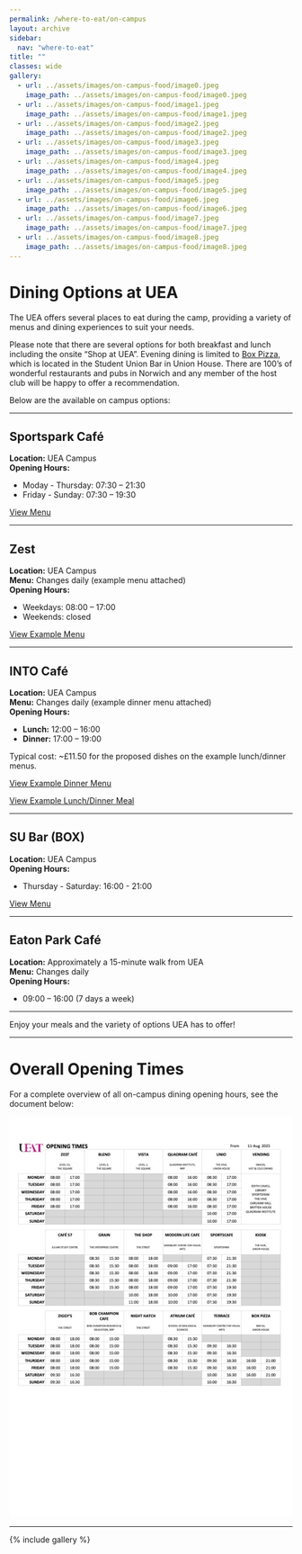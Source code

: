 ```yaml
---
permalink: /where-to-eat/on-campus
layout: archive
sidebar:
  nav: "where-to-eat"
title: ""
classes: wide
gallery:
  - url: ../assets/images/on-campus-food/image0.jpeg
    image_path: ../assets/images/on-campus-food/image0.jpeg
  - url: ../assets/images/on-campus-food/image1.jpeg
    image_path: ../assets/images/on-campus-food/image1.jpeg
  - url: ../assets/images/on-campus-food/image2.jpeg
    image_path: ../assets/images/on-campus-food/image2.jpeg
  - url: ../assets/images/on-campus-food/image3.jpeg
    image_path: ../assets/images/on-campus-food/image3.jpeg
  - url: ../assets/images/on-campus-food/image4.jpeg
    image_path: ../assets/images/on-campus-food/image4.jpeg
  - url: ../assets/images/on-campus-food/image5.jpeg
    image_path: ../assets/images/on-campus-food/image5.jpeg
  - url: ../assets/images/on-campus-food/image6.jpeg
    image_path: ../assets/images/on-campus-food/image6.jpeg
  - url: ../assets/images/on-campus-food/image7.jpeg
    image_path: ../assets/images/on-campus-food/image7.jpeg
  - url: ../assets/images/on-campus-food/image8.jpeg
    image_path: ../assets/images/on-campus-food/image8.jpeg
---
```


# Dining Options at UEA

The UEA offers several places to eat during the camp, providing a variety of menus and dining experiences to suit your needs. 

Please note that there are several options for both breakfast and lunch including the onsite “Shop at UEA”. Evening dining is limited to [Box Pizza](#su-bar-box), which is located in the Student Union Bar in Union House. There are 100’s of wonderful restaurants and pubs in Norwich and any member of the host club will be happy to offer a recommendation. 

Below are the available on campus options:

---

## **Sportspark Café**  
**Location:** UEA Campus  
**Opening Hours:**  
- Moday - Thursday: 07:30 – 21:30  
- Friday - Sunday: 07:30 – 19:30  

<a href="https://ugc.production.linktr.ee/63718c73-38ba-495c-b35d-e343fc4d9963_Sportscaf--Menu--1-.pdf" target="_blank" rel="noopener noreferrer">View Menu</a>

---

## **Zest**  
**Location:** UEA Campus  
**Menu:** Changes daily (example menu attached)  
**Opening Hours:**  
- Weekdays: 08:00 – 17:00  
- Weekends: closed  

<a href="../assets/pdf/ZestExampleMenu.pdf" target="_blank" rel="noopener noreferrer">View Example Menu</a>

---

## **INTO Café**  
**Location:** UEA Campus  
**Menu:** Changes daily (example dinner menu attached)  
**Opening Hours:**  
- **Lunch:** 12:00 – 16:00  
- **Dinner:** 17:00 – 19:00  

Typical cost: ~£11.50 for the proposed dishes on the example lunch/dinner menus.

<a href="../assets/pdf/INTOExampleMenuDinner.pdf" target="_blank" rel="noopener noreferrer">View Example Dinner Menu</a>

<a href="../assets/images/INTO%20Lunch%20Evening%20Meal.JPG" target="_blank" rel="noopener noreferrer">View Example Lunch/Dinner Meal</a>

---

## **SU Bar (BOX)**  
**Location:** UEA Campus  
**Opening Hours:**  
- Thursday - Saturday: 16:00 - 21:00

<a href="https://ugc.production.linktr.ee/8e122e46-7758-4ca7-8455-9e867af03f22_BOX-Menu-A1-Board--18-.pdf" target="_blank" rel="noopener noreferrer">View Menu</a>  

---

## **Eaton Park Café**  
**Location:** Approximately a 15-minute walk from UEA  
**Menu:** Changes daily  
**Opening Hours:**  
- 09:00 – 16:00 (7 days a week)  

---

Enjoy your meals and the variety of options UEA has to offer!


---

# Overall Opening Times

For a complete overview of all on-campus dining opening hours, see the document below:

<a href="../assets/images/on-campus-food/OPENINGHOURS.pdf" target="_blank">
  <img src="../assets/images/on-campus-food/OPENINGHOURS.jpg" alt="Gala Dinner Invitation">
</a>

---

{% include gallery %}